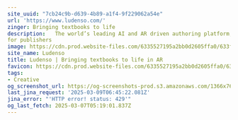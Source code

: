 ```yaml
---
site_uuid: "7cb24c9b-d639-4b89-a1f4-9f229062a54e"
url: 'https://www.ludenso.com/'
zinger: Bringing textbooks to life
description:   The world’s leading AI and AR driven authoring platform, built specifically
for publishers
image: https://cdn.prod.website-files.com/6335527195a2bb0d2605ffa0/633fe6b0c8860a04fd591907_favicon.png
site_name: Ludenso
title: Ludenso | Bringing textbooks to life in AR
favicon: https://cdn.prod.website-files.com/6335527195a2bb0d2605ffa0/633fe70d46af59e17dd0992d_favicon%201.png
tags:
- Creative
og_screenshot_url: https://og-screenshots-prod.s3.amazonaws.com/1366x768/80/false/2edbf9cc2bc14ff13e265130646337dd5f08b70a542dead656eba5cca2619397.jpeg
last_jina_request: '2025-03-09T06:45:22.081Z'
jina_error: "'HTTP error! status: 429'"
og_last_fetch: 2025-03-07T05:19:01.837Z
---
```


